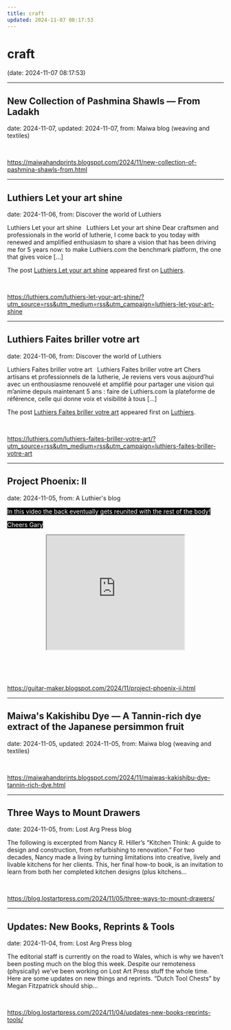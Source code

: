 ```yaml
---
title: craft
updated: 2024-11-07 08:17:53
---
```


# craft

(date: 2024-11-07 08:17:53)

---

## New Collection of Pashmina Shawls  — From Ladakh

date: 2024-11-07, updated: 2024-11-07, from: Maiwa blog (weaving and textiles)

 

<br> 

<https://maiwahandprints.blogspot.com/2024/11/new-collection-of-pashmina-shawls-from.html>

---

## Luthiers Let your art shine

date: 2024-11-06, from: Discover the world of Luthiers

<p>Luthiers Let your art shine &#160; Luthiers Let your art shine Dear craftsmen and professionals in the world of lutherie, I come back to you today with renewed and amplified enthusiasm to share a vision that has been driving me for 5 years now: to make Luthiers.com the benchmark platform, the one that gives voice [&#8230;]</p>
<p>The post <a href="https://luthiers.com/luthiers-let-your-art-shine/">Luthiers Let your art shine</a> appeared first on <a href="https://luthiers.com">Luthiers</a>.</p>
 

<br> 

<https://luthiers.com/luthiers-let-your-art-shine/?utm_source=rss&utm_medium=rss&utm_campaign=luthiers-let-your-art-shine>

---

## Luthiers Faites briller votre art

date: 2024-11-06, from: Discover the world of Luthiers

<p>Luthiers Faites briller votre art &#160; Luthiers Faites briller votre art Chers artisans et professionnels de la lutherie, Je reviens vers vous aujourd’hui avec un enthousiasme renouvelé et amplifié pour partager une vision qui m’anime depuis maintenant 5 ans : faire de Luthiers.com la plateforme de référence, celle qui donne voix et visibilité à tous [&#8230;]</p>
<p>The post <a href="https://luthiers.com/luthiers-faites-briller-votre-art/">Luthiers Faites briller votre art</a> appeared first on <a href="https://luthiers.com">Luthiers</a>.</p>
 

<br> 

<https://luthiers.com/luthiers-faites-briller-votre-art/?utm_source=rss&utm_medium=rss&utm_campaign=luthiers-faites-briller-votre-art>

---

## Project Phoenix: II

date: 2024-11-05, from: A Luthier's blog

<p class="MsoNormal"><span style="background-color: black;"><span style="color: white;">In this video the back eventually gets reunited with the
rest of the body!</span></span></p><p>



</p><p class="MsoNormal"><span style="background-color: black;"><span style="color: white;">Cheers Gary</span></span></p><p></p><div class="separator" style="clear: both; text-align: center;"><iframe allowfullscreen="" class="BLOG_video_class" height="266" src="https://www.youtube.com/embed/nFl4gZYO5X0" width="320" youtube-src-id="nFl4gZYO5X0"></iframe></div><br />&nbsp;<p></p> 

<br> 

<https://guitar-maker.blogspot.com/2024/11/project-phoenix-ii.html>

---

## Maiwa's Kakishibu Dye — A Tannin-rich dye extract of the Japanese persimmon fruit

date: 2024-11-05, updated: 2024-11-05, from: Maiwa blog (weaving and textiles)

 

<br> 

<https://maiwahandprints.blogspot.com/2024/11/maiwas-kakishibu-dye-tannin-rich-dye.html>

---

## Three Ways to Mount Drawers

date: 2024-11-05, from: Lost Arg Press blog

The following is excerpted from Nancy R. Hiller’s “Kitchen Think: A guide to design and construction, from refurbishing to renovation.” For two decades,&#160;Nancy&#160;made a living by turning limitations into creative, lively and livable kitchens for her clients. This, her final how-to book, is an invitation to learn from both her completed kitchen designs (plus kitchens... 

<br> 

<https://blog.lostartpress.com/2024/11/05/three-ways-to-mount-drawers/>

---

## Updates: New Books, Reprints & Tools

date: 2024-11-04, from: Lost Arg Press blog

The editorial staff is currently on the road to Wales, which is why we haven’t been posting much on the blog this week. Despite our remoteness (physically) we’ve been working on Lost Art Press stuff the whole time. Here are some updates on new things and reprints. “Dutch Tool Chests” by Megan Fitzpatrick should ship... 

<br> 

<https://blog.lostartpress.com/2024/11/04/updates-new-books-reprints-tools/>

